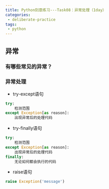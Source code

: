 ```yaml
---
title: Python刻意练习---Task08：异常处理（1day）
categories:
 - deliberate-practice
tags:
 - python
---
```

## 异常
### 有哪些常见的异常？
### 异常处理
- try-except语句

```python
try:
    检测范围
except Exception[as reason]:
    出现异常后的处理代码
```

- try-finally语句

```python
try:
    检测范围
except Exception[as reason]:
    出现异常后的处理代码
finally:
    无论如何都会执行的代码
```

- raise语句

```python
raise Exception('message')
```
